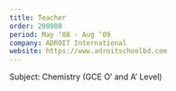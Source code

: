 ```yaml
---
title: Teacher
order: 200908
period: May ‘08 - Aug ‘09
company: ADROIT International
website: https://www.adroitschoolbd.com
---
```


Subject: Chemistry (GCE O’ and A’ Level)
